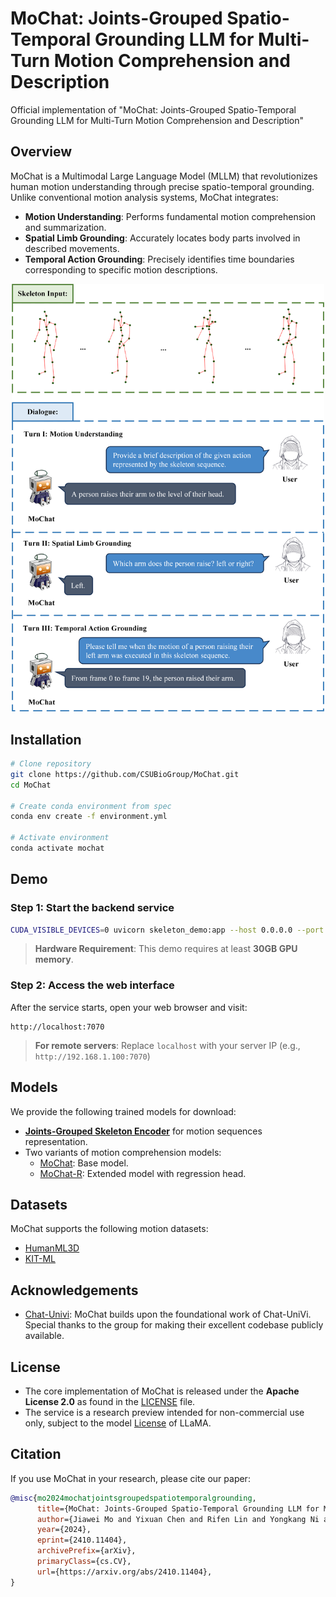 # MoChat: Joints-Grouped Spatio-Temporal Grounding LLM for Multi-Turn Motion Comprehension and Description

Official implementation of "MoChat: Joints-Grouped Spatio-Temporal Grounding LLM for Multi-Turn Motion Comprehension and Description"

## Overview

MoChat is a Multimodal Large Language Model (MLLM) that revolutionizes human motion understanding through precise spatio-temporal grounding. Unlike conventional motion analysis systems, MoChat integrates:
- **Motion Understanding**: Performs fundamental motion comprehension and summarization.
- **Spatial Limb Grounding**: Accurately locates body parts involved in described movements.
- **Temporal Action Grounding**: Precisely identifies time boundaries corresponding to specific motion descriptions.

<div align=center>
<img src="img/mo1.png" width="500px">
</div>

## Installation

```bash
# Clone repository
git clone https://github.com/CSUBioGroup/MoChat.git
cd MoChat

# Create conda environment from spec
conda env create -f environment.yml

# Activate environment
conda activate mochat
```

## Demo

### Step 1: Start the backend service
```bash
CUDA_VISIBLE_DEVICES=0 uvicorn skeleton_demo:app --host 0.0.0.0 --port 7070
```
> **Hardware Requirement**: This demo requires at least **30GB GPU memory**.  

### Step 2: Access the web interface
After the service starts, open your web browser and visit:
```
http://localhost:7070
```
> **For remote servers**: Replace `localhost` with your server IP (e.g., `http://192.168.1.100:7070`)

## Models

We provide the following trained models for download:  
- **[Joints-Grouped Skeleton Encoder](https://huggingface.co/CSUBioGroup/MoChat/tree/main)** for motion sequences representation.  
- Two variants of motion comprehension models:  
  - [MoChat](https://huggingface.co/CSUBioGroup/MoChat/tree/main): Base model. 
  - [MoChat-R](https://huggingface.co/CSUBioGroup/MoChat/tree/main): Extended model with regression head.

## Datasets

MoChat supports the following motion datasets:

- [HumanML3D](https://github.com/EricGuo5513/HumanML3D)
- [KIT-ML](https://drive.google.com/drive/folders/1D3bf2G2o4Hv-Ale26YW18r1Wrh7oIAwK?usp=sharing)

## Acknowledgements

- [Chat-Univi](https://github.com/PKU-YuanGroup/Chat-UniVi): MoChat builds upon the foundational work of Chat-UniVi. Special thanks to the group for making their excellent codebase publicly available.

## License

* The core implementation of MoChat is released under the **Apache License 2.0** as found in the [LICENSE](LICENSE) file.
* The service is a research preview intended for non-commercial use only, subject to the model [License](https://github.com/facebookresearch/llama/blob/main/MODEL_CARD.md) of LLaMA.


## Citation

If you use MoChat in your research, please cite our paper:

```bibtex
@misc{mo2024mochatjointsgroupedspatiotemporalgrounding,
      title={MoChat: Joints-Grouped Spatio-Temporal Grounding LLM for Multi-Turn Motion Comprehension and Description}, 
      author={Jiawei Mo and Yixuan Chen and Rifen Lin and Yongkang Ni and Min Zeng and Xiping Hu and Min Li},
      year={2024},
      eprint={2410.11404},
      archivePrefix={arXiv},
      primaryClass={cs.CV},
      url={https://arxiv.org/abs/2410.11404}, 
}
```